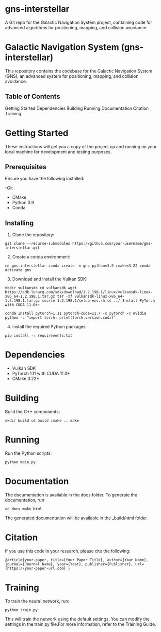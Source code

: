 # gns-interstellar
A Git repo for the Galactic Navigation System project, containing code for advanced algorithms for positioning, mapping, and collision avoidance.

# Galactic Navigation System (gns-interstellar)

This repository contains the codebase for the Galactic Navigation System (GNS), an advanced system for positioning, mapping, and collision avoidance.

## Table of Contents

Getting Started
Dependencies
Building
Running
Documentation
Citation
Training

# Getting Started

These instructions will get you a copy of the project up and running on your local machine for development and testing purposes.

## Prerequisites

Ensure you have the following installed:

-Git
- CMake
- Python 3.9
- Conda

## Installing

1. Clone the repository:

`git clone --recurse-submodules https://github.com/your-username/gns-interstellar.git`

2. Create a conda environment:


`cd gns-interstellar
conda create -n gns python=3.9 cmake=3.22
conda activate gns`

3. Download and install the Vulkan SDK:

`mkdir vulkansdk
cd vulkansdk
wget https://sdk.lunarg.com/sdk/download/1.2.198.1/linux/vulkansdk-linux-x86_64-1.2.198.1.tar.gz
tar -xf vulkansdk-linux-x86_64-1.2.198.1.tar.gz
source 1.2.198.1/setup-env.sh
cd ../
Install PyTorch with CUDA 11.0+:`


`conda install pytorch=1.11 pytorch-cuda=11.7 -c pytorch -c nvidia
python -c "import torch; print(torch.version.cuda)"`

4. Install the required Python packages:


`pip install -r requirements.txt`

# Dependencies

- Vulkan SDK
- PyTorch 1.11 with CUDA 11.0+
- CMake 3.22+

# Building

Build the C++ components:

`mkdir build
cd build
cmake ..
make`

# Running

Run the Python scripts:

`python main.py`

# Documentation

The documentation is available in the docs folder. To generate the documentation, run:

`cd docs
make html`

The generated documentation will be available in the _build/html folder.

# Citation

If you use this code in your research, please cite the following:

`@article{your-paper,
  title={Your Paper Title},
  author={Your Name},
  journal={Journal Name},
  year={Year},
  publisher={Publisher},
  url={https://your-paper-url.com}
}`

# Training

To train the neural network, run:

`python train.py`

This will train the network using the default settings. You can modify the settings in the train.py file.For more information, refer to the Training Guide.

